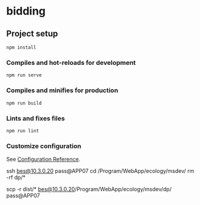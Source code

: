 # bidding

## Project setup
```
npm install
```

### Compiles and hot-reloads for development
```
npm run serve
```

### Compiles and minifies for production
```
npm run build
```

### Lints and fixes files
```
npm run lint
```

### Customize configuration
See [Configuration Reference](https://cli.vuejs.org/config/).


ssh bes@10.3.0.20  pass@APP07
cd /Program/WebApp/ecology/msdev/
rm -rf dp/*


scp -r dist/* bes@10.3.0.20/Program/WebApp/ecology/msdev/dp/ pass@APP07